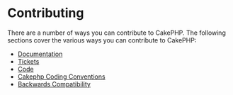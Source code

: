 # Contributing

There are a number of ways you can contribute to CakePHP. The following sections
cover the various ways you can contribute to CakePHP:

- [Documentation](contributing/documentation.md)
- [Tickets](contributing/tickets.md)
- [Code](contributing/code.md)
- [Cakephp Coding Conventions](contributing/cakephp-coding-conventions.md)
- [Backwards Compatibility](contributing/backwards-compatibility.md)
